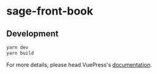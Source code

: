 # sage-front-book

> 

## Development

```bash
yarn dev
yarn build
```

For more details, please head VuePress's [documentation](https://v1.vuepress.vuejs.org/).

